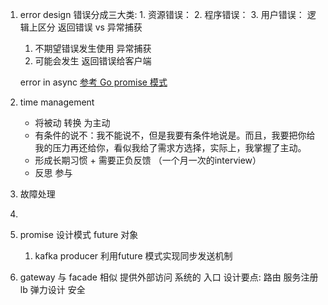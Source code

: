 1. error design
    错误分成三大类: 
        1. 资源错误：
        2. 程序错误：
        3. 用户错误：
    逻辑上区分 返回错误 vs 异常捕获
    1. 不期望错误发生使用 异常捕获
    2. 可能会发生 返回错误给客户端
    
    error in async
        [参考 Go promise 模式](https://github.com/fanliao/go-promise)
    
2. time management 
    + 将被动 转换 为主动
    + 有条件的说不：我不能说不，但是我要有条件地说是。而且，我要把你给我的压力再还给你，看似我给了需求方选择，实际上，我掌握了主动。
    + 形成长期习惯 + 需要正负反馈 （一个月一次的interview）
    + 反思 参与
    
    
3. 故障处理

4. 

5. promise 设计模式
    future 对象
    1. kafka producer 利用future 模式实现同步发送机制


11. gateway 与 facade 相似
    提供外部访问 系统的 入口
    设计要点:
       路由
       服务注册
       lb
       弹力设计
       安全
